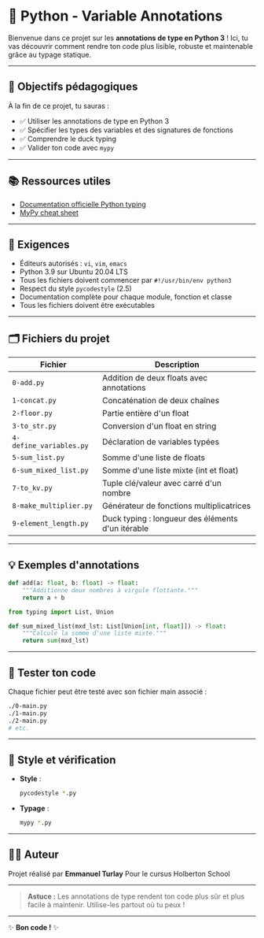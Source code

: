 # 🐍 Python - Variable Annotations

Bienvenue dans ce projet sur les **annotations de type en Python 3** !
Ici, tu vas découvrir comment rendre ton code plus lisible, robuste et maintenable grâce au typage statique.

---

## 🚀 Objectifs pédagogiques

À la fin de ce projet, tu sauras :
- ✅ Utiliser les annotations de type en Python 3
- ✅ Spécifier les types des variables et des signatures de fonctions
- ✅ Comprendre le duck typing
- ✅ Valider ton code avec `mypy`

---

## 📚 Ressources utiles

- [Documentation officielle Python typing](https://docs.python.org/3/library/typing.html)
- [MyPy cheat sheet](https://mypy.readthedocs.io/en/stable/cheat_sheet_py3.html)

---

## 📝 Exigences

- Éditeurs autorisés : `vi`, `vim`, `emacs`
- Python 3.9 sur Ubuntu 20.04 LTS
- Tous les fichiers doivent commencer par `#!/usr/bin/env python3`
- Respect du style `pycodestyle` (2.5)
- Documentation complète pour chaque module, fonction et classe
- Tous les fichiers doivent être exécutables

---

## 🗂️ Fichiers du projet

| Fichier                      | Description                                      |
|------------------------------|--------------------------------------------------|
| `0-add.py`                   | Addition de deux floats avec annotations         |
| `1-concat.py`                | Concaténation de deux chaînes                    |
| `2-floor.py`                 | Partie entière d'un float                        |
| `3-to_str.py`                | Conversion d'un float en string                  |
| `4-define_variables.py`      | Déclaration de variables typées                  |
| `5-sum_list.py`              | Somme d'une liste de floats                      |
| `6-sum_mixed_list.py`        | Somme d'une liste mixte (int et float)           |
| `7-to_kv.py`                 | Tuple clé/valeur avec carré d'un nombre          |
| `8-make_multiplier.py`       | Générateur de fonctions multiplicatrices         |
| `9-element_length.py`        | Duck typing : longueur des éléments d'un itérable|

---

## 💡 Exemples d'annotations

```python
def add(a: float, b: float) -> float:
    """Additionne deux nombres à virgule flottante."""
    return a + b

from typing import List, Union

def sum_mixed_list(mxd_lst: List[Union[int, float]]) -> float:
    """Calcule la somme d'une liste mixte."""
    return sum(mxd_lst)
```

---

## 🧪 Tester ton code

Chaque fichier peut être testé avec son fichier main associé :

```bash
./0-main.py
./1-main.py
./2-main.py
# etc.
```

---

## 🎨 Style et vérification

- **Style** :
  ```bash
  pycodestyle *.py
  ```
- **Typage** :
  ```bash
  mypy *.py
  ```

---

## 👨‍💻 Auteur

Projet réalisé par **Emmanuel Turlay**
Pour le cursus Holberton School

---

> **Astuce :** Les annotations de type rendent ton code plus sûr et plus facile à maintenir. Utilise-les partout où tu peux !

---

✨ **Bon code !** ✨
